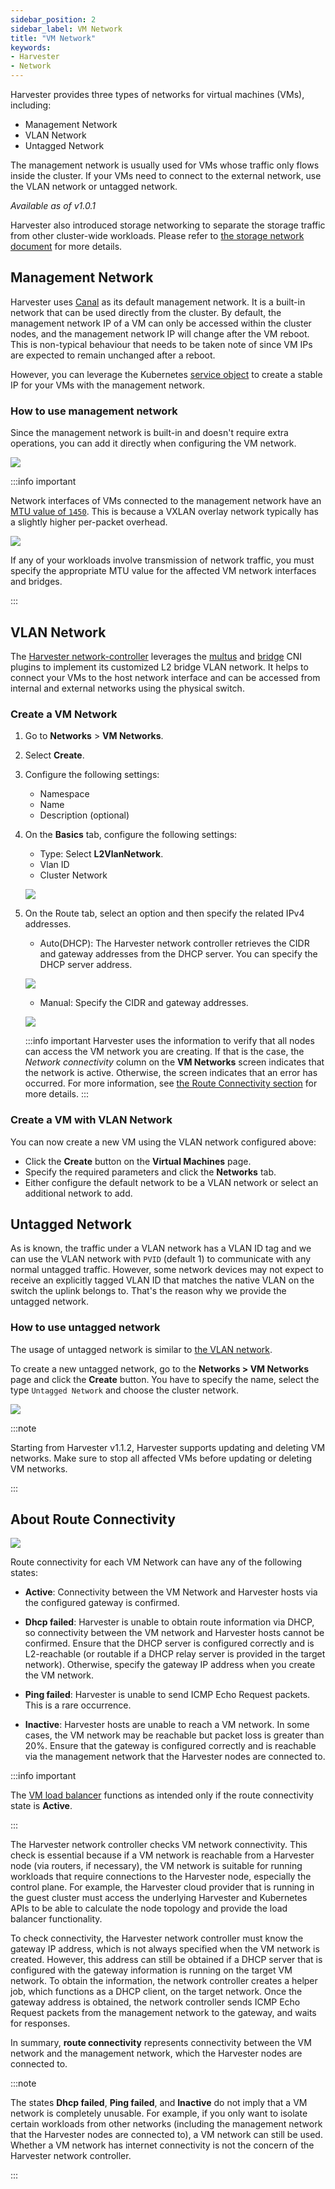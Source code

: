 ```yaml
---
sidebar_position: 2
sidebar_label: VM Network
title: "VM Network"
keywords:
- Harvester
- Network
---
```


<head>
  <link rel="canonical" href="https://docs.harvesterhci.io/v1.1/networking/harvester-network"/>
</head>

Harvester provides three types of networks for virtual machines (VMs), including:

- Management Network
- VLAN Network
- Untagged Network

The management network is usually used for VMs whose traffic only flows inside the cluster. If your VMs need to connect to the external network, use the VLAN network or untagged network.

_Available as of v1.0.1_

Harvester also introduced storage networking to separate the storage traffic from other cluster-wide workloads. Please refer to [the storage network document](../advanced/storagenetwork.md) for more details.


## Management Network
Harvester uses [Canal](https://projectcalico.docs.tigera.io/getting-started/kubernetes/flannel/flannel) as its default management network. It is a built-in network that can be used directly from the cluster.
By default, the management network IP of a VM can only be accessed within the cluster nodes, and the management network IP will change after the VM reboot. This is non-typical behaviour that needs to be taken note of since VM IPs are expected to remain unchanged after a reboot.

However, you can leverage the Kubernetes [service object](https://kubevirt.io/user-guide/virtual_machines/service_objects/) to create a stable IP for your VMs with the management network.

### How to use management network
Since the management network is built-in and doesn't require extra operations, you can add it directly when configuring the VM network.

![](/img/v1.2/networking/management-network.png)

:::info important

Network interfaces of VMs connected to the management network have an [MTU value of `1450`](https://docs.tigera.io/calico/latest/networking/configuring/mtu#determine-mtu-size). This is because a VXLAN overlay network typically has a slightly higher per-packet overhead.

![](/img/v1.3/networking/management-network-mtu.png)

If any of your workloads involve transmission of network traffic, you must specify the appropriate MTU value for the affected VM network interfaces and bridges.

:::

## VLAN Network

The [Harvester network-controller](https://github.com/harvester/harvester-network-controller) leverages the [multus](https://github.com/k8snetworkplumbingwg/multus-cni) and [bridge](https://www.cni.dev/plugins/current/main/bridge/) CNI plugins to implement its customized L2 bridge VLAN network. It helps to connect your VMs to the host network interface and can be accessed from internal and external networks using the physical switch.

### Create a VM Network

1. Go to **Networks** > **VM Networks**. 

1. Select **Create**. 

1. Configure the following settings: 

    - Namespace 
    - Name 
    - Description (optional) 

1. On the **Basics** tab, configure the following settings: 

    - Type: Select **L2VlanNetwork**.
    - Vlan ID 
    - Cluster Network 

    ![](/img/v1.2/networking/create-vlan-network.png)

1. On the Route tab, select an option and then specify the related IPv4 addresses.

    - Auto(DHCP): The Harvester network controller retrieves the CIDR and gateway addresses from the DHCP server. You can specify the DHCP server address. 

    ![](/img/v1.2/networking/create-network-auto.png)

    - Manual: Specify the CIDR and gateway addresses. 

    ![](/img/v1.2/networking/create-network-manual.png)

    :::info important
    Harvester uses the information to verify that all nodes can access the VM network you are creating. If that is the case, the *Network connectivity* column on the **VM Networks** screen indicates that the network is active. Otherwise, the screen indicates that an error has occurred. For more information, see [the Route Connectivity section](#about-route-connectivity) for more details.
    :::

### Create a VM with VLAN Network
You can now create a new VM using the VLAN network configured above:

- Click the **Create** button on the **Virtual Machines** page.
- Specify the required parameters and click the **Networks** tab.
- Either configure the default network to be a VLAN network or select an additional network to add.

## Untagged Network

As is known, the traffic under a VLAN network has a VLAN ID tag and we can use the VLAN network with `PVID` (default 1) to communicate with any normal untagged traffic. However, some network devices may not expect to receive an explicitly tagged VLAN ID that matches the native VLAN on the switch the uplink belongs to. That's the reason why we provide the untagged network.

### How to use untagged network
The usage of untagged network is similar to [the VLAN network](./harvester-network.md#how-to-use-vlan-network).

To create a new untagged network, go to the **Networks > VM Networks** page and click the **Create** button. You have to specify the name, select the type `Untagged Network` and choose the cluster network.

![](/img/v1.2/networking/create-untagged-network.png)

:::note

Starting from Harvester v1.1.2, Harvester supports updating and deleting VM networks. Make sure to stop all affected VMs before updating or deleting VM networks.

:::

## About Route Connectivity

![](/img/v1.3/networking/route-connectivity.png)

Route connectivity for each VM Network can have any of the following states:

- **Active**: Connectivity between the VM Network and Harvester hosts via the configured gateway is confirmed.

- **Dhcp failed**: Harvester is unable to obtain route information via DHCP, so connectivity between the VM network and Harvester hosts cannot be confirmed. Ensure that the DHCP server is configured correctly and is L2-reachable (or routable if a DHCP relay server is provided in the target network). Otherwise, specify the gateway IP address when you create the VM network.

- **Ping failed**: Harvester is unable to send ICMP Echo Request packets. This is a rare occurrence.

- **Inactive**: Harvester hosts are unable to reach a VM network. In some cases, the VM network may be reachable but packet loss is greater than 20%. Ensure that the gateway is configured correctly and is reachable via the management network that the Harvester nodes are connected to.

:::info important

The [VM load balancer](./loadbalancer#vm-load-balancer) functions as intended only if the route connectivity state is **Active**.

:::

The Harvester network controller checks VM network connectivity. This check is essential because if a VM network is reachable from a Harvester node (via routers, if necessary), the VM network is suitable for running workloads that require connections to the Harvester node, especially the control plane. For example, the Harvester cloud provider that is running in the guest cluster must access the underlying Harvester and Kubernetes APIs to be able to calculate the node topology and provide the load balancer functionality.

To check connectivity, the Harvester network controller must know the gateway IP address, which is not always specified when the VM network is created. However, this address can still be obtained if a DHCP server that is configured with the gateway information is running on the target VM network. To obtain the information, the network controller creates a helper job, which functions as a DHCP client, on the target network. Once the gateway address is obtained, the network controller sends ICMP Echo Request packets from the management network to the gateway, and waits for responses.

In summary, **route connectivity** represents connectivity between the VM network and the management network, which the Harvester nodes are connected to.

:::note

The states **Dhcp failed**, **Ping failed**, and **Inactive** do not imply that a VM network is completely unusable. For example, if you only want to isolate certain workloads from other networks (including the management network that the Harvester nodes are connected to), a VM network can still be used. Whether a VM network has internet connectivity is not the concern of the Harvester network controller.

:::
